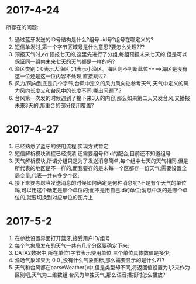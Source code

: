 # 2017-4-24
所存在的问题:
1. 通过蓝牙发送的ID号结构是什么?组号+id号?组号在哪定义的?
1. 短信单发时,第一个字节区域号是什么意思?要怎么处理???
1. 预报天气时,eg:预报七天的,这里先进行了分组,每组预报未来七天的,但是可以保证同一组内未来七天的天气都是一样的吗?
1. 渔区类别：0表示大渔区；1表示小渔区。海区则不判断此位====>海区是没有这一位还是这一位内容不处理,直接跳过?
1. 风力/风向到底是几个字节,台风中定义的风力风向让参考天气,天气中定义的风力风向长度又和台风中的长度不同,哪出问题了?
1. 台风第一次发的时候遇到了接下来3天的内容,那么如果第二天又发台风,又播报未来3天的,那重合的部分使用覆盖?


# 2017-4-27
1. 已经熟悉了蓝牙的使用流程,实现方式暂定
1. 短信解析模块流程已经摸清,还需要组号和id的配合,目前还不知道组号
1. 天气解析模块,所谓分组只是为了发送消息简单,每个组中七天的天气相同,但是所代表的地区是不一样的,而我要存的是未每一个区都存一份天气;需要设置全局变量,代表一共有多少个区;
1. 接下来要考虑当发送消息的时候如何确定是何种消息呢?不是有个天气的单位吗,可以用这个确定是那个单位的;而不是用自己id的单位;消息中发的是哪个单位的,就要切换到对应单位的图片上


# 2017-5-2
1. 在参数设置界面打开蓝牙,接受用户ID/组号
1. 每个气象局发布的天气一共有几个分区要确定下来;
1. DATA2数据中,所在单位1字节表示使用单位,三个单位具体数值是多少;
1. 渔场气象如果为 0 0 ,没有什么气象图标,那么需要显示的是什么???
1. 天气和台风都在parseWeather()中,但是类型却不同,将返回值设置为1,2来作为区别吧,天气为二维数组,台风为单独天气,那么语音播报时怎么播放?
